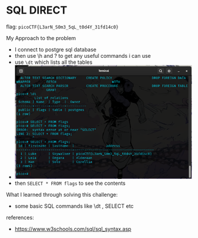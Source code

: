 # SQL DIRECT

flag: `picoCTF{L3arN_S0m3_5qL_t0d4Y_31fd14c0}`

My Approach to the problem
- I connect to postgre sql database
- then use \h and \? to get any useful commands i can use
- use `\dt` which lists all the tables
- ![img_4.png](../images/img_4.png)
- then `SELECT * FROM flags` to see the contents

What I learned through solving this challenge:
- some basic SQL commands like \dt , SELECT etc

references:
- https://www.w3schools.com/sql/sql_syntax.asp